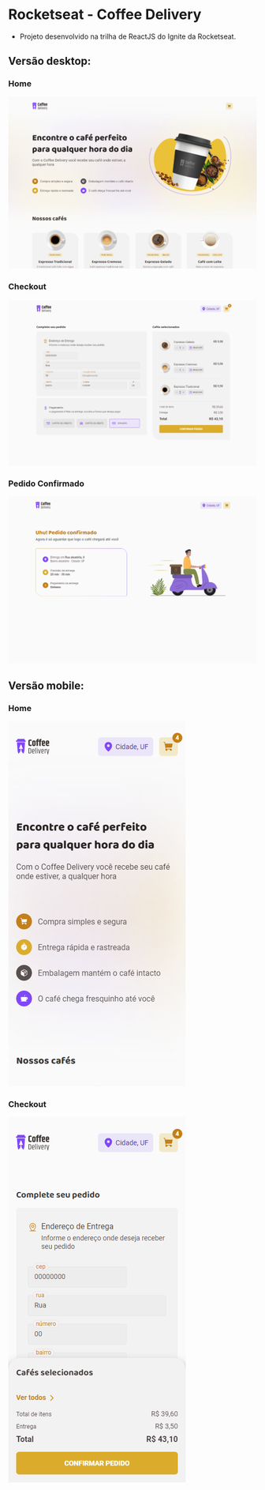 # Rocketseat - Coffee Delivery

- Projeto desenvolvido na trilha de ReactJS do Ignite da Rocketseat.

## Versão desktop:

### Home

<img src="./public/readme-images/home-desktop-01.png" alt="" />

### Checkout

<img src="./public/readme-images/checkout-desktop-01.png" alt="" />

### Pedido Confirmado

<img src="./public/readme-images/confirmed-order-desktop-01.png" alt="" />

## Versão mobile:

### Home

<img src="./public/readme-images/home-mobile-01.png" alt="" />

### Checkout

<img src="./public/readme-images/checkout-mobile-01.png" alt="" />

